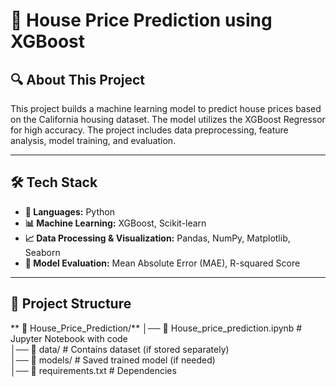 # 🏡 House Price Prediction using XGBoost

## 🔍 About This Project
This project builds a machine learning model to predict house prices based on the California housing dataset. The model utilizes the XGBoost Regressor for high accuracy. The project includes data preprocessing, feature analysis, model training, and evaluation.

---

## 🛠 Tech Stack
- **📌 Languages:** Python
- **📊 Machine Learning:** XGBoost, Scikit-learn
- **📈 Data Processing & Visualization:** Pandas, NumPy, Matplotlib, Seaborn
- **🔧 Model Evaluation:** Mean Absolute Error (MAE), R-squared Score

---

## 📂 Project Structure
 ** 📂 House_Price_Prediction/**
 │── 📜 House_price_prediction.ipynb     # Jupyter Notebook with code  
 │── 📂 data/                            # Contains dataset (if stored separately)  
 │── 📂 models/                          # Saved trained model (if needed)  
 │── 📜 requirements.txt                 # Dependencies  
